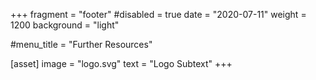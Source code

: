 +++
fragment = "footer"
#disabled = true
date = "2020-07-11"
weight = 1200
background = "light"

#menu_title = "Further Resources"

[asset]
  image = "logo.svg"
  text = "Logo Subtext"
+++

